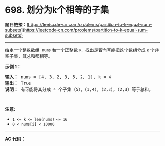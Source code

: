 # 698. 划分为k个相等的子集

**题目链接：**[https://leetcode-cn.com/problems/partition-to-k-equal-sum-subsets](https://leetcode-cn.com/problems/partition-to-k-equal-sum-subsets)

---

<div class="content__1Y2H">
 <div class="notranslate">
  <p>给定一个整数数组&nbsp;&nbsp;<code>nums</code> 和一个正整数 <code>k</code>，找出是否有可能把这个数组分成 <code>k</code> 个非空子集，其总和都相等。</p> 
  <p><strong>示例 1：</strong></p> 
  <pre class="language-text"><strong>输入：</strong> nums = [4, 3, 2, 3, 5, 2, 1], k = 4
<strong>输出：</strong> True
<strong>说明：</strong> 有可能将其分成 4 个子集（5），（1,4），（2,3），（2,3）等于总和。</pre> 
  <p>&nbsp;</p> 
  <p><strong>注意:</strong></p> 
  <ul> 
   <li><code>1 &lt;= k &lt;= len(nums) &lt;= 16</code></li> 
   <li><code>0 &lt; nums[i] &lt; 10000</code></li> 
  </ul> 
 </div>
</div>

---

**AC 代码：**

```java

```